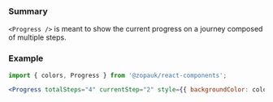 ### Summary

`<Progress />` is meant to show the current progress on a journey composed of multiple steps.

### Example

```jsx { "props": { "style": { "padding": "20px 10px 30px" } } }
import { colors, Progress } from '@zopauk/react-components';

<Progress totalSteps="4" currentStep="2" style={{ backgroundColor: colors.neutral.neutral25 }} />;
```
